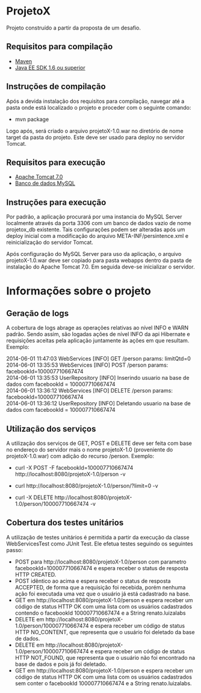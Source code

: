 ProjetoX
========
Projeto construído a partir da proposta de um desafio.

Requisitos para compilação
-------------------------------------------
 * [Maven](http://maven.apache.org/download.cgi)
 * [Java EE SDK 1.6 ou superior](http://www.oracle.com/technetwork/java/javaee/downloads/java-ee-sdk-7-downloads-1956236.html)

Instruções de compilação
------------------------------------

Após a devida instalação dos requisitos para compilação, navegar até a pasta onde está localizado o projeto e proceder com o seguinte comando:

* mvn package

Logo após, será criado o arquivo projetoX-1.0.war no diretório de nome target da pasta do projeto. Este deve ser usado para deploy no servidor Tomcat.

Requisitos para execução
-------------------------------------
* [Apache Tomcat 7.0](http://tomcat.apache.org/download-70.cgi)
* [Banco de dados MySQL](http://dev.mysql.com/downloads/mysql/5.6.html)

Instruções para execução
-------------------------------------
Por padrão, a aplicação procurará por uma instancia do MySQL Server localmente através da porta 3306 com um banco de dados vazio de nome projetox_db existente. Tais configurações podem ser alteradas após um deploy inicial com a modificação do arquivo META-INF/persintence.xml e reinicialização do servidor Tomcat.

Após configuração do MySQL Server para uso da aplicação, o arquivo projetoX-1.0.war deve ser copiado para pasta webapps dentro da pasta de instalação do Apache Tomcat 7.0. Em seguida deve-se inicializar o servidor.

Informações sobre o projeto
====================

Geração de logs
-----------------------
A cobertura de logs abrage as operações relativas ao nível INFO e WARN padrão. Sendo assim, são logadas ações de nível INFO da api Hibernate e requisições aceitas pela aplicação juntamente às ações em que resultam. Exemplo:

2014-06-01 11:47:03 WebServices [INFO] GET /person params: limitQtd=0<br>
2014-06-01 13:35:53 WebServices [INFO] POST /person params: facebookId=100007710667474<br>
2014-06-01 13:35:53 UserRepository [INFO] Inserindo usuario na base de dados com facebookId = 100007710667474<br>
2014-06-01 13:36:12 WebServices [INFO] DELETE /person params: facebookId=100007710667474<br>
2014-06-01 13:36:12 UserRepository [INFO] Deletando usuario na base de dados com facebookId = 100007710667474<br>

Utilização dos serviços
--------------------------------
A utilização dos serviços de GET, POST e DELETE deve ser feita com base no endereço do servidor mais o nome projetoX-1.0 (proveniente do projetoX-1.0.war) com adição do recurso /person. Exemplo:
 
* curl -X POST -F facebookId=100007710667474 http://localhost:8080/projetoX-1.0/person -v

* curl http://localhost:8080/projetoX-1.0/person/?limit=0 -v

* curl -X DELETE http://localhost:8080/projetoX-1.0/person/100007710667474 -v

Cobertura dos testes unitários
-------------------------------------------
A utilização de testes unitários é permitida a partir da execução da classe WebServicesTest como JUnit Test. Ele efetua testes seguindo os seguintes passo:

* POST para http://localhost:8080/projetoX-1.0/person com parametro facebookId=100007710667474 e espera receber o status de resposta HTTP CREATED.
* POST idêntico ao acima e espera receber o status de resposta ACCEPTED, de forma que a requisição foi recebida, porém nenhuma ação foi executada uma vez que o usuário já está cadastrado na base.
* GET em http://localhost:8080/projetoX-1.0/person e espera receber um código de status HTTP OK com uma lista com os usuários cadastrados contendo o facebookId 100007710667474 e a String renato.luizalabs
* DELETE em http://localhost:8080/projetoX-1.0/person/100007710667474  e espera receber um código de status HTTP NO_CONTENT, que representa que o usuário foi deletado da base de dados.
* DELETE em http://localhost:8080/projetoX-1.0/person/100007710667474  e espera receber um código de status HTTP NOT_FOUND, que representa que o usuário não foi encontrado na base de dados e pois já foi deletado.
* GET em http://localhost:8080/projetoX-1.0/person e espera receber um código de status HTTP OK com uma lista com os usuários cadastrados sem conter o facebookId 100007710667474 e a String renato.luizalabs.